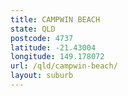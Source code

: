 ```yaml
---
title: CAMPWIN BEACH
state: QLD
postcode: 4737
latitude: -21.43004
longitude: 149.178072
url: /qld/campwin-beach/
layout: suburb
---
```


